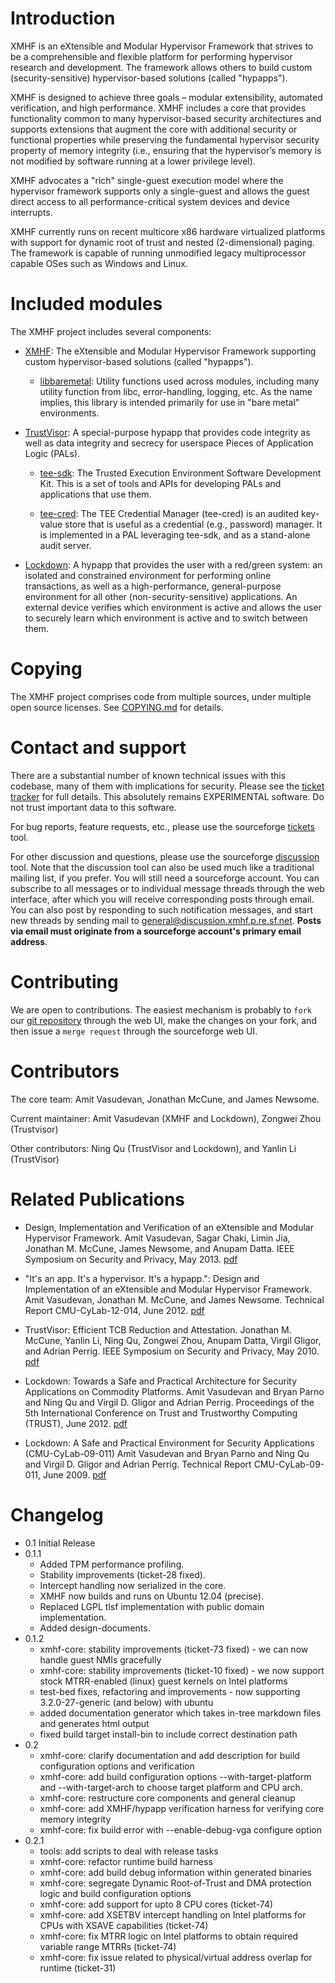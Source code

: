 Introduction
============

XMHF is an eXtensible and Modular Hypervisor Framework 
that strives to be a
comprehensible and flexible platform for performing 
hypervisor research and development. The framework allows others to 
build custom (security-sensitive) hypervisor-based solutions 
(called "hypapps").

XMHF is designed to achieve three goals – modular extensibility,
automated verification, and high performance. XMHF includes a
core that provides functionality common to many hypervisor-based security
architectures and supports extensions that augment the core with
additional security or functional properties while preserving the 
fundamental hypervisor security property of memory integrity 
(i.e., ensuring that the hypervisor’s memory is not modified by 
software running at a lower privilege level).

XMHF advocates a "rich" single-guest execution model where the 
hypervisor framework supports only a single-guest and allows the 
guest direct access to all performance-critical system devices and 
device interrupts.

XMHF currently runs on recent multicore x86 hardware 
virtualized platforms with support for dynamic root of trust 
and nested (2-dimensional) paging. The framework is capable of
running unmodified legacy multiprocessor capable OSes such as 
Windows and Linux.  


Included modules
================

The XMHF project includes several components:

* [XMHF](xmhf): The eXtensible and Modular Hypervisor Framework 
  supporting custom hypervisor-based solutions (called "hypapps").

   * [libbaremetal](xmhf/src/libbaremetal): Utility functions used across modules,
     including many utility function from libc, error-handling, logging,
     etc.  As the name implies, this library is intended primarily for
     use in "bare metal" environments.

* [TrustVisor](hypapps/trustvisor): A special-purpose hypapp that provides
  code integrity as well as data integrity and secrecy for userspace
  Pieces of Application Logic (PALs).

    * [tee-sdk](hypapps/trustvisor/tee-sdk): The Trusted Execution Environment Software
      Development Kit. This is a set of tools and APIs for developing
      PALs and applications that use them.

    * [tee-cred](hypapps/trustvisor/tee-cred): The TEE Credential Manager (tee-cred) is
      an audited key-value store that is useful as a credential (e.g.,
      password) manager.  It is implemented in a PAL leveraging
      tee-sdk, and as a stand-alone audit server.

* [Lockdown](hypapps/lockdown): A hypapp that provides the user with a red/green
  system: an isolated and constrained environment for performing
  online transactions, as well as a high-performance, general-purpose
  environment for all other (non-security-sensitive) applications. An
  external device verifies which environment is active and allows the
  user to securely learn which environment is active and to switch
  between them.

Copying
=======

The XMHF project comprises code from multiple sources, under multiple
open source licenses. See [COPYING.md](COPYING.md) for details.

Contact and support
===================

There are a substantial number of known technical issues with this
codebase, many of them with implications for security.  Please see the
[ticket tracker](https://sourceforge.net/p/xmhf/tickets/) for full
details. This absolutely remains EXPERIMENTAL software. Do not trust
important data to this software.

For bug reports, feature requests, etc., please use the sourceforge
[tickets](https://sourceforge.net/p/xmhf/tickets/) tool.

For other discussion and questions, please use the sourceforge
[discussion](https://sourceforge.net/p/xmhf/discussion/) tool. Note
that the discussion tool can also be used much like a traditional
mailing list, if you prefer. You will still need a sourceforge
account. You can subscribe to all messages or to individual message
threads through the web interface, after which you will receive
corresponding posts through email. You can also post by responding to
such notification messages, and start new threads by sending mail to
<general@discussion.xmhf.p.re.sf.net>. **Posts via email must
originate from a sourceforge account's primary email address**.

Contributing
============

We are open to contributions. The easiest mechanism is probably to
`fork` our [git repository](https://sourceforge.net/p/xmhf/xmhf/)
through the web UI, make the changes on your fork, and then issue a
`merge request` through the sourceforge web UI.

Contributors
============

The core team: Amit Vasudevan, Jonathan McCune, and James Newsome.

Current maintainer:
Amit Vasudevan (XMHF and Lockdown), Zongwei Zhou (Trustvisor)

Other contributors: Ning Qu (TrustVisor and Lockdown), 
and Yanlin Li (TrustVisor)


Related Publications
====================

* Design, Implementation and Verification of an eXtensible and 
  Modular Hypervisor Framework. Amit Vasudevan, Sagar Chaki, Limin Jia,
  Jonathan M. McCune, James Newsome, and Anupam Datta. 
  IEEE Symposium on Security and Privacy, 
  May 2013. [pdf](http://hypcode.org/paper-xmhf-IEEES&P-2013.pdf)

* "It's an app. It's a hypervisor. It's a hypapp.": Design and
  Implementation of an eXtensible and Modular Hypervisor
  Framework. Amit Vasudevan, Jonathan M. McCune, and James
  Newsome. Technical Report CMU-CyLab-12-014, June 2012.
  [pdf](http://www.cylab.cmu.edu/files/pdfs/tech_reports/CMUCyLab12014.pdf)

* TrustVisor: Efficient TCB Reduction and Attestation.  Jonathan
  M. McCune, Yanlin Li, Ning Qu, Zongwei Zhou, Anupam Datta, Virgil
  Gligor, and Adrian Perrig. IEEE Symposium on Security and Privacy,
  May 2010. [pdf](http://www.ece.cmu.edu/~jmmccune/papers/MLQZDGP2010.pdf)

* Lockdown: Towards a Safe and Practical Architecture for Security
  Applications on Commodity Platforms.  Amit Vasudevan and Bryan Parno
  and Ning Qu and Virgil D. Gligor and Adrian Perrig. Proceedings of
  the 5th International Conference on Trust and Trustworthy Computing
  (TRUST), June 2012.
  [pdf](http://hypcode.org/paper-lockdown-TRUST-2012.pdf)

* Lockdown: A Safe and Practical Environment for Security Applications
  (CMU-CyLab-09-011) Amit Vasudevan and Bryan Parno and Ning Qu and
  Virgil D. Gligor and Adrian Perrig. Technical Report
  CMU-CyLab-09-011, June 2009.
  [pdf](http://www.cylab.cmu.edu/files/pdfs/tech_reports/CMUCyLab09011.pdf)

Changelog
=========

 * 0.1 Initial Release
 * 0.1.1
    * Added TPM performance profiling.
    * Stability improvements (ticket-28 fixed).
    * Intercept handling now serialized in the core.
    * XMHF now builds and runs on Ubuntu 12.04 (precise).
    * Replaced LGPL tlsf implementation with public domain implementation.
    * Added design-documents.
 * 0.1.2
    * xmhf-core: stability improvements (ticket-73 fixed) - we can now handle guest NMIs gracefully
    * xmhf-core: stability improvements (ticket-10 fixed) - we now support stock MTRR-enabled (linux) guest kernels on Intel platforms
    * test-bed fixes, refactoring and improvements - now supporting 3.2.0-27-generic (and below) with ubuntu
    * added documentation generator which takes in-tree markdown files and generates html output
    * fixed build target install-bin to include correct destination path
 * 0.2
	* xmhf-core: clarify documentation and add description for build configuration options and verification
	* xmhf-core: add build configuration options --with-target-platform and --with-target-arch to choose target platform and CPU arch.
	* xmhf-core: restructure core components and general cleanup
	* xmhf-core: add XMHF/hypapp verification harness for verifying core memory integrity
	* xmhf-core: fix build error with --enable-debug-vga configure option
 * 0.2.1
	* tools: add scripts to deal with release tasks
	* xmhf-core: refactor runtime build harness
	* xmhf-core: add build debug information within generated binaries
	* xmhf-core: segregate Dynamic Root-of-Trust and DMA protection logic and build configuration options
	* xmhf-core: add support for upto 8 CPU cores (ticket-74)
	* xmhf-core: add XSETBV intercept handling on Intel platforms for CPUs with XSAVE capabilities (ticket-74)
	* xmhf-core: fix MTRR logic on Intel platforms to obtain required variable range MTRRs (ticket-74)
	* xmhf-core: fix issue related to physical/virtual address overlap for runtime (ticket-31)
